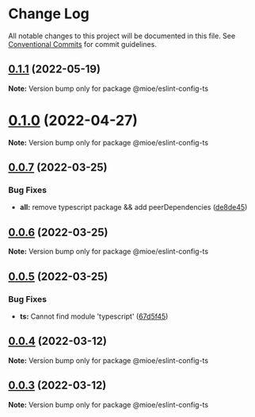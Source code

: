 # Change Log

All notable changes to this project will be documented in this file.
See [Conventional Commits](https://conventionalcommits.org) for commit guidelines.

## [0.1.1](https://github.com/mioe/eslint-config/compare/v0.1.0...v0.1.1) (2022-05-19)

**Note:** Version bump only for package @mioe/eslint-config-ts





# [0.1.0](https://github.com/mioe/eslint-config/compare/v0.0.7...v0.1.0) (2022-04-27)

**Note:** Version bump only for package @mioe/eslint-config-ts





## [0.0.7](https://github.com/mioe/eslint-config/compare/v0.0.6...v0.0.7) (2022-03-25)


### Bug Fixes

* **all:** remove typescript package && add peerDependencies ([de8de45](https://github.com/mioe/eslint-config/commit/de8de45b1196ebe2a57dfc3e664f2684db4eb0c2))





## [0.0.6](https://github.com/mioe/eslint-config/compare/v0.0.5...v0.0.6) (2022-03-25)

**Note:** Version bump only for package @mioe/eslint-config-ts





## [0.0.5](https://github.com/mioe/eslint-config/compare/v0.0.4...v0.0.5) (2022-03-25)


### Bug Fixes

* **ts:** Cannot find module 'typescript' ([67d5f45](https://github.com/mioe/eslint-config/commit/67d5f45a4e205e39e594e25290de471c42d1353d))





## [0.0.4](https://github.com/mioe/eslint-config/compare/v0.0.3...v0.0.4) (2022-03-12)

**Note:** Version bump only for package @mioe/eslint-config-ts





## [0.0.3](https://github.com/mioe/eslint-config/compare/v0.0.2...v0.0.3) (2022-03-12)

**Note:** Version bump only for package @mioe/eslint-config-ts
